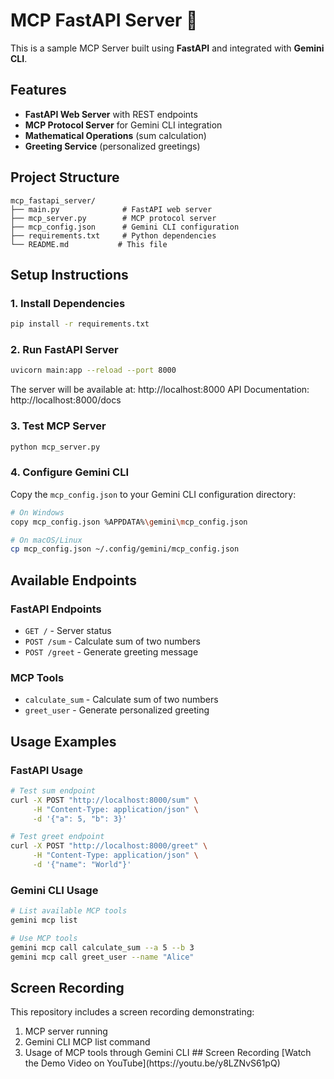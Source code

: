# MCP FastAPI Server 🚀

This is a sample MCP Server built using **FastAPI** and integrated with **Gemini CLI**.

## Features
- **FastAPI Web Server** with REST endpoints
- **MCP Protocol Server** for Gemini CLI integration
- **Mathematical Operations** (sum calculation)
- **Greeting Service** (personalized greetings)

## Project Structure
```
mcp_fastapi_server/
├── main.py              # FastAPI web server
├── mcp_server.py        # MCP protocol server
├── mcp_config.json      # Gemini CLI configuration
├── requirements.txt     # Python dependencies
└── README.md           # This file
```

## Setup Instructions

### 1. Install Dependencies
```bash
pip install -r requirements.txt
```

### 2. Run FastAPI Server
```bash
uvicorn main:app --reload --port 8000
```
The server will be available at: http://localhost:8000
API Documentation: http://localhost:8000/docs

### 3. Test MCP Server
```bash
python mcp_server.py
```

### 4. Configure Gemini CLI
Copy the `mcp_config.json` to your Gemini CLI configuration directory:
```bash
# On Windows
copy mcp_config.json %APPDATA%\gemini\mcp_config.json

# On macOS/Linux
cp mcp_config.json ~/.config/gemini/mcp_config.json
```

## Available Endpoints

### FastAPI Endpoints
- `GET /` - Server status
- `POST /sum` - Calculate sum of two numbers
- `POST /greet` - Generate greeting message

### MCP Tools
- `calculate_sum` - Calculate sum of two numbers
- `greet_user` - Generate personalized greeting

## Usage Examples

### FastAPI Usage
```bash
# Test sum endpoint
curl -X POST "http://localhost:8000/sum" \
     -H "Content-Type: application/json" \
     -d '{"a": 5, "b": 3}'

# Test greet endpoint
curl -X POST "http://localhost:8000/greet" \
     -H "Content-Type: application/json" \
     -d '{"name": "World"}'
```

### Gemini CLI Usage
```bash
# List available MCP tools
gemini mcp list

# Use MCP tools
gemini mcp call calculate_sum --a 5 --b 3
gemini mcp call greet_user --name "Alice"
```

## Screen Recording
This repository includes a screen recording demonstrating:
1. MCP server running
2. Gemini CLI MCP list command
3. Usage of MCP tools through Gemini CLI
# #     S c r e e n   R e c o r d i n g  
 * *   [ W a t c h   t h e   D e m o   V i d e o   o n   Y o u T u b e ] ( h t t p s : / / y o u t u . b e / y 8 L Z N v S 6 1 p Q ) * *  
 